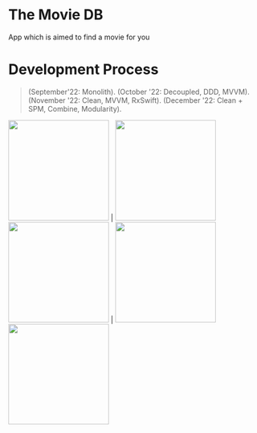 # The Movie DB
App which is aimed to find a movie for you




# Development Process
> (September'22: Monolith). 
> (October  '22: Decoupled, DDD, MVVM). 
> (November '22: Clean, MVVM, RxSwift). 
> (December '22: Clean + SPM, Combine, Modularity). 



<img src="https://github.com/lemin07/The-Movie-DB/blob/main/screen/gif4.gif" width="200px" /> | <img src="https://github.com/lemin07/The-Movie-DB/blob/main/screen/gif.gif" width="200px" />
<img src="https://github.com/lemin07/The-Movie-DB/blob/main/screen/gif3.gif" width="200px" /> | <img src="https://github.com/lemin07/The-Movie-DB/blob/main/screen/gif1.gif" width="200px" />
<img src="https://github.com/lemin07/The-Movie-DB/blob/main/screen/gif2.gif" width="200px" />
